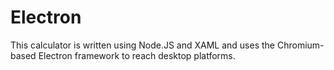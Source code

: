 # Electron

This calculator is written using Node.JS and XAML and uses the Chromium-based Electron framework to reach desktop platforms.
